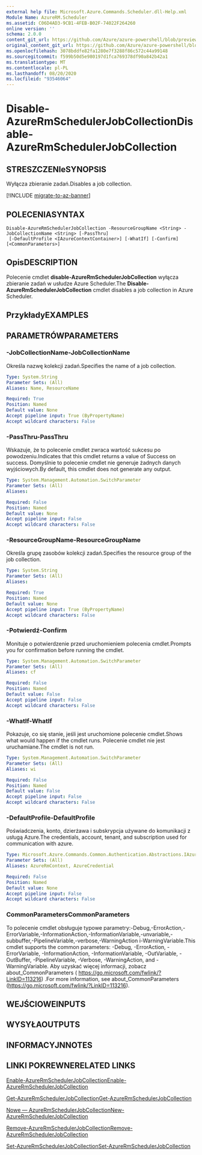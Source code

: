 ```yaml
---
external help file: Microsoft.Azure.Commands.Scheduler.dll-Help.xml
Module Name: AzureRM.Scheduler
ms.assetid: C06D4AD3-9CB1-4FEB-B02F-74022F264260
online version: ''
schema: 2.0.0
content_git_url: https://github.com/Azure/azure-powershell/blob/preview/src/ResourceManager/Scheduler/Commands.Scheduler/help/Disable-AzureRmSchedulerJobCollection.md
original_content_git_url: https://github.com/Azure/azure-powershell/blob/preview/src/ResourceManager/Scheduler/Commands.Scheduler/help/Disable-AzureRmSchedulerJobCollection.md
ms.openlocfilehash: 3078bddfe82fa1280e7f3288f86c572c44a99148
ms.sourcegitcommit: f599b50d5e980197d1fca769378df90a842b42a1
ms.translationtype: MT
ms.contentlocale: pl-PL
ms.lasthandoff: 08/20/2020
ms.locfileid: "93546064"
---
```

# <span data-ttu-id="f299b-101">Disable-AzureRmSchedulerJobCollection</span><span class="sxs-lookup"><span data-stu-id="f299b-101">Disable-AzureRmSchedulerJobCollection</span></span>

## <span data-ttu-id="f299b-102">STRESZCZENIe</span><span class="sxs-lookup"><span data-stu-id="f299b-102">SYNOPSIS</span></span>
<span data-ttu-id="f299b-103">Wyłącza zbieranie zadań.</span><span class="sxs-lookup"><span data-stu-id="f299b-103">Disables a job collection.</span></span>

[!INCLUDE [migrate-to-az-banner](../../includes/migrate-to-az-banner.md)]

## <span data-ttu-id="f299b-104">POLECENIA</span><span class="sxs-lookup"><span data-stu-id="f299b-104">SYNTAX</span></span>

```
Disable-AzureRmSchedulerJobCollection -ResourceGroupName <String> -JobCollectionName <String> [-PassThru]
 [-DefaultProfile <IAzureContextContainer>] [-WhatIf] [-Confirm] [<CommonParameters>]
```

## <span data-ttu-id="f299b-105">Opis</span><span class="sxs-lookup"><span data-stu-id="f299b-105">DESCRIPTION</span></span>
<span data-ttu-id="f299b-106">Polecenie cmdlet **disable-AzureRmSchedulerJobCollection** wyłącza zbieranie zadań w usłudze Azure Scheduler.</span><span class="sxs-lookup"><span data-stu-id="f299b-106">The **Disable-AzureRmSchedulerJobCollection** cmdlet disables a job collection in Azure Scheduler.</span></span>

## <span data-ttu-id="f299b-107">Przykłady</span><span class="sxs-lookup"><span data-stu-id="f299b-107">EXAMPLES</span></span>

## <span data-ttu-id="f299b-108">PARAMETRÓW</span><span class="sxs-lookup"><span data-stu-id="f299b-108">PARAMETERS</span></span>

### <span data-ttu-id="f299b-109">-JobCollectionName</span><span class="sxs-lookup"><span data-stu-id="f299b-109">-JobCollectionName</span></span>
<span data-ttu-id="f299b-110">Określa nazwę kolekcji zadań.</span><span class="sxs-lookup"><span data-stu-id="f299b-110">Specifies the name of a job collection.</span></span>

```yaml
Type: System.String
Parameter Sets: (All)
Aliases: Name, ResourceName

Required: True
Position: Named
Default value: None
Accept pipeline input: True (ByPropertyName)
Accept wildcard characters: False
```

### <span data-ttu-id="f299b-111">-PassThru</span><span class="sxs-lookup"><span data-stu-id="f299b-111">-PassThru</span></span>
<span data-ttu-id="f299b-112">Wskazuje, że to polecenie cmdlet zwraca wartość sukcesu po powodzeniu.</span><span class="sxs-lookup"><span data-stu-id="f299b-112">Indicates that this cmdlet returns a value of Success on success.</span></span>
<span data-ttu-id="f299b-113">Domyślnie to polecenie cmdlet nie generuje żadnych danych wyjściowych.</span><span class="sxs-lookup"><span data-stu-id="f299b-113">By default, this cmdlet does not generate any output.</span></span>

```yaml
Type: System.Management.Automation.SwitchParameter
Parameter Sets: (All)
Aliases: 

Required: False
Position: Named
Default value: None
Accept pipeline input: False
Accept wildcard characters: False
```

### <span data-ttu-id="f299b-114">-ResourceGroupName</span><span class="sxs-lookup"><span data-stu-id="f299b-114">-ResourceGroupName</span></span>
<span data-ttu-id="f299b-115">Określa grupę zasobów kolekcji zadań.</span><span class="sxs-lookup"><span data-stu-id="f299b-115">Specifies the resource group of the job collection.</span></span>

```yaml
Type: System.String
Parameter Sets: (All)
Aliases: 

Required: True
Position: Named
Default value: None
Accept pipeline input: True (ByPropertyName)
Accept wildcard characters: False
```

### <span data-ttu-id="f299b-116">-Potwierdź</span><span class="sxs-lookup"><span data-stu-id="f299b-116">-Confirm</span></span>
<span data-ttu-id="f299b-117">Monituje o potwierdzenie przed uruchomieniem polecenia cmdlet.</span><span class="sxs-lookup"><span data-stu-id="f299b-117">Prompts you for confirmation before running the cmdlet.</span></span>

```yaml
Type: System.Management.Automation.SwitchParameter
Parameter Sets: (All)
Aliases: cf

Required: False
Position: Named
Default value: False
Accept pipeline input: False
Accept wildcard characters: False
```

### <span data-ttu-id="f299b-118">-WhatIf</span><span class="sxs-lookup"><span data-stu-id="f299b-118">-WhatIf</span></span>
<span data-ttu-id="f299b-119">Pokazuje, co się stanie, jeśli jest uruchomione polecenie cmdlet.</span><span class="sxs-lookup"><span data-stu-id="f299b-119">Shows what would happen if the cmdlet runs.</span></span>
<span data-ttu-id="f299b-120">Polecenie cmdlet nie jest uruchamiane.</span><span class="sxs-lookup"><span data-stu-id="f299b-120">The cmdlet is not run.</span></span>

```yaml
Type: System.Management.Automation.SwitchParameter
Parameter Sets: (All)
Aliases: wi

Required: False
Position: Named
Default value: False
Accept pipeline input: False
Accept wildcard characters: False
```

### <span data-ttu-id="f299b-121">-DefaultProfile</span><span class="sxs-lookup"><span data-stu-id="f299b-121">-DefaultProfile</span></span>
<span data-ttu-id="f299b-122">Poświadczenia, konto, dzierżawa i subskrypcja używane do komunikacji z usługą Azure.</span><span class="sxs-lookup"><span data-stu-id="f299b-122">The credentials, account, tenant, and subscription used for communication with azure.</span></span>

```yaml
Type: Microsoft.Azure.Commands.Common.Authentication.Abstractions.IAzureContextContainer
Parameter Sets: (All)
Aliases: AzureRmContext, AzureCredential

Required: False
Position: Named
Default value: None
Accept pipeline input: False
Accept wildcard characters: False
```

### <span data-ttu-id="f299b-123">CommonParameters</span><span class="sxs-lookup"><span data-stu-id="f299b-123">CommonParameters</span></span>
<span data-ttu-id="f299b-124">To polecenie cmdlet obsługuje typowe parametry:-Debug,-ErrorAction,-ErrorVariable,-InformationAction,-InformationVariable,-unvariable,-subbuffer,-PipelineVariable,-verbose,-WarningAction i-WarningVariable.</span><span class="sxs-lookup"><span data-stu-id="f299b-124">This cmdlet supports the common parameters: -Debug, -ErrorAction, -ErrorVariable, -InformationAction, -InformationVariable, -OutVariable, -OutBuffer, -PipelineVariable, -Verbose, -WarningAction, and -WarningVariable.</span></span> <span data-ttu-id="f299b-125">Aby uzyskać więcej informacji, zobacz about_CommonParameters ( https://go.microsoft.com/fwlink/?LinkID=113216) .</span><span class="sxs-lookup"><span data-stu-id="f299b-125">For more information, see about_CommonParameters (https://go.microsoft.com/fwlink/?LinkID=113216).</span></span>

## <span data-ttu-id="f299b-126">WEJŚCIOWE</span><span class="sxs-lookup"><span data-stu-id="f299b-126">INPUTS</span></span>

## <span data-ttu-id="f299b-127">WYSYŁA</span><span class="sxs-lookup"><span data-stu-id="f299b-127">OUTPUTS</span></span>

## <span data-ttu-id="f299b-128">INFORMACYJN</span><span class="sxs-lookup"><span data-stu-id="f299b-128">NOTES</span></span>

## <span data-ttu-id="f299b-129">LINKI POKREWNE</span><span class="sxs-lookup"><span data-stu-id="f299b-129">RELATED LINKS</span></span>

[<span data-ttu-id="f299b-130">Enable-AzureRmSchedulerJobCollection</span><span class="sxs-lookup"><span data-stu-id="f299b-130">Enable-AzureRmSchedulerJobCollection</span></span>](./Enable-AzureRmSchedulerJobCollection.md)

[<span data-ttu-id="f299b-131">Get-AzureRmSchedulerJobCollection</span><span class="sxs-lookup"><span data-stu-id="f299b-131">Get-AzureRmSchedulerJobCollection</span></span>](./Get-AzureRmSchedulerJobCollection.md)

[<span data-ttu-id="f299b-132">Nowe — AzureRmSchedulerJobCollection</span><span class="sxs-lookup"><span data-stu-id="f299b-132">New-AzureRmSchedulerJobCollection</span></span>](./New-AzureRmSchedulerJobCollection.md)

[<span data-ttu-id="f299b-133">Remove-AzureRmSchedulerJobCollection</span><span class="sxs-lookup"><span data-stu-id="f299b-133">Remove-AzureRmSchedulerJobCollection</span></span>](./Remove-AzureRmSchedulerJobCollection.md)

[<span data-ttu-id="f299b-134">Set-AzureRmSchedulerJobCollection</span><span class="sxs-lookup"><span data-stu-id="f299b-134">Set-AzureRmSchedulerJobCollection</span></span>](./Set-AzureRmSchedulerJobCollection.md)


